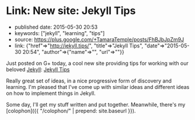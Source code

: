 # Link: New site: Jekyll Tips

- published date: 2015-05-30 20:53
- keywords: ["jekyll", "learning", "tips"]
- source: https://plus.google.com/+TamaraTemple/posts/FhBJbJpZm9J
- link: {"href"=>"http://jekyll.tips/", "title"=>"Jekyll Tips", "date"=>"2015-05-30 20:54", "author"=>{"name"=>"", "url"=>""}}


Just posted on G+ today, a cool new site providing tips for working
with our beloved [Jekyll](http://jekyllrb.com):
[Jekyll Tips](http://jekyll.tips/)

Really great set of ideas, in a nice progressive form of discovery and
learning. I'm pleased that I've come up with similar ideas and
different ideas on how to implement things in Jekyll.

Some day, I'll get my stuff written and put together. Meanwhile,
there's my [colophon]({{ "/colophon/" | prepend: site.baseurl }}).
